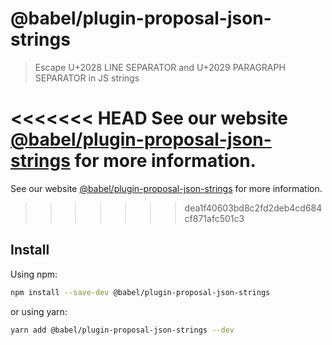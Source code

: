 # @babel/plugin-proposal-json-strings

> Escape U+2028 LINE SEPARATOR and U+2029 PARAGRAPH SEPARATOR in JS strings

<<<<<<< HEAD
See our website [@babel/plugin-proposal-json-strings](https://babeljs.io/docs/en/next/babel-plugin-proposal-json-strings.html) for more information.
=======
See our website [@babel/plugin-proposal-json-strings](https://babeljs.io/docs/en/babel-plugin-proposal-json-strings) for more information.
>>>>>>> dea1f40603bd8c2fd2deb4cd684cf871afc501c3

## Install

Using npm:

```sh
npm install --save-dev @babel/plugin-proposal-json-strings
```

or using yarn:

```sh
yarn add @babel/plugin-proposal-json-strings --dev
```
